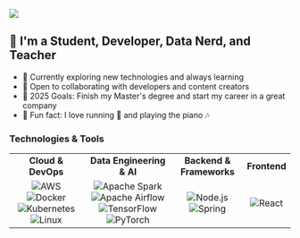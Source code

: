 ![](https://raw.githubusercontent.com//oulrich-ops//oulrich-ops/main/bannerGithub.gif)

## 🚀 I'm a Student, Developer, Data Nerd, and Teacher  

- 🌱 Currently exploring new technologies and always learning  
- 🤝 Open to collaborating with developers and content creators  
- 🎯 2025 Goals: Finish my Master's degree and start my career in a great company  
- 🎹 Fun fact: I love running 🏃 and playing the piano 🎶

### Technologies & Tools

<table>
<tr>
<td align="center"><strong>Cloud & DevOps</strong></td>
<td align="center"><strong>Data Engineering & AI</strong></td>
<td align="center"><strong>Backend & Frameworks</strong></td>
<td align="center"><strong>Frontend</strong></td>
</tr>
<tr>
<td align="center">
<img src="https://img.shields.io/badge/-AWS-000?&logo=Amazon-AWS&logoColor=F90" alt="AWS"/>
<img src="https://img.shields.io/badge/-Docker-000?&logo=Docker" alt="Docker"/>
<img src="https://img.shields.io/badge/-Kubernetes-000?&logo=Kubernetes" alt="Kubernetes"/>
<img src="https://img.shields.io/badge/-Linux-000?&logo=Linux" alt="Linux"/>
</td>
<td align="center">
<img src="https://img.shields.io/badge/-Spark-000?&logo=Apache-Spark&logoColor=E25A1C" alt="Apache Spark"/>
<img src="https://img.shields.io/badge/-Airflow-000?&logo=Apache-Airflow" alt="Apache Airflow"/>
<img src="https://img.shields.io/badge/-TensorFlow-000?&logo=TensorFlow" alt="TensorFlow"/>
<img src="https://img.shields.io/badge/-PyTorch-000?&logo=PyTorch" alt="PyTorch"/>
</td>
<td align="center">
<img src="https://img.shields.io/badge/-Node.js-000?&logo=node.js" alt="Node.js"/>
<img src="https://img.shields.io/badge/-Spring-000?&logo=Spring" alt="Spring"/>
</td>
<td align="center">
<img src="https://img.shields.io/badge/-React-000?&logo=React" alt="React"/>
</td>
</tr>
</table>
